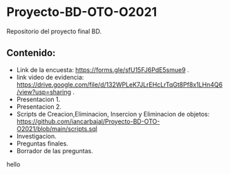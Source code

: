 # Proyecto-BD-OTO-O2021
Repositorio del proyecto final BD.
## Contenido:
- Link de la encuesta: https://forms.gle/sfU15FJ6PdE5smue9 .
- link video de evidencia: https://drive.google.com/file/d/132WPLeK7JLrEHcLrTqGt8Pf8x1LHn4Q6/view?usp=sharing .
- Presentacion 1.
- Presentacion 2.
- Scripts de Creacion,Eliminacion, Insercion y Eliminacion de objetos: https://github.com/iancarbajal/Proyecto-BD-OTO-O2021/blob/main/scripts.sql
- Investigacion.
- Preguntas finales.
- Borrador de las preguntas.

hello 
